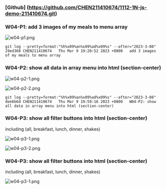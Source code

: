### [Github] (https://github.com/CHEN211410674/1112-1N-js-demo-211410674.git)

### W04-P1: add 3 images of my meals to menu array

![w04-p1.png](https://sgtwgxsjtbibcbrzrfra.supabase.co/storage/v1/object/public/demo-74/md_1N_img/w04-p1.png)

```
git log --pretty=format:"%h%x09%an%x09%ad%x09%s" --after="2023-3-08"
29ed368 CHEN211410674   Thu Mar 9 19:20:52 2023 +0800   add 3 images of my meals to menu array
```

### W04-P2: show all data in array menu into html (section-center)

![w04-p2-1.png](https://sgtwgxsjtbibcbrzrfra.supabase.co/storage/v1/object/public/demo-74/md_1N_img/w04-p2-1.png)

![w04-p2-2.png](https://sgtwgxsjtbibcbrzrfra.supabase.co/storage/v1/object/public/demo-74/md_1N_img/w04-p2-2.png)

```
git log --pretty=format:"%h%x09%an%x09%ad%x09%s" --after="2023-3-08"
dee6b6d CHEN211410674   Thu Mar 9 19:59:16 2023 +0800   W04-P2: show all data in array menu into html (section-center)
```

### W04-P3: show all filter buttons into html (section-center)

including (all, breakfast, lunch, dinner, shakes)

![w04-p3-1.png](https://sgtwgxsjtbibcbrzrfra.supabase.co/storage/v1/object/public/demo-74/md_1N_img/w04-p3-1.png?t=2023-03-09T13%3A49%3A14.252Z)

![w04-p3-2.png](https://sgtwgxsjtbibcbrzrfra.supabase.co/storage/v1/object/public/demo-74/md_1N_img/w04-p3-2.png)

### W04-P3: show all filter buttons into html (section-center)

including (all, breakfast, lunch, dinner, shakes)

![w04-p3-1.png]()
